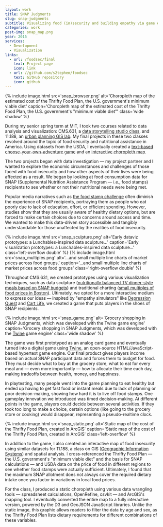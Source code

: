```yaml
---
layout: work
title: SNAP Judgments
slug: snap-judgments
subtitle: Visualizing food (in)security and building empathy via game design
categories: work
post-img: snap_map.png
year: 2015
services:
  - Development
  - Visualization
links:
  - url: /foodsec/final
    text: Project page
    icon: link
  - url: //github.com/s2tephen/foodsec
    text: GitHub repository
    icon: github
---
```


{% include image.html src='snap_browser.png' alt='Choropleth map of the estimated cost of the Thrifty Food Plan, the U.S. government\'s minimum viable diet' caption='Choropleth map of the estimated cost of the Thrifty Food Plan, the U.S. government\'s "minimum viable diet"' class='wide shadow' %}

During my senior spring term at MIT, I took two courses related to data analysis and visualization: CMS.631, a [data storytelling studio class](//datastudio2015.datatherapy.org), and 11.188, an [urban planning GIS lab](//web.mit.edu/11.188/www/index.html). My final projects in these two classes revolved around the topic of food security and nutritional assistance in America. Using datasets from the USDA, I eventually created a [text-based choose-your-own-adventure game](//philome.la/s2tephen/cms631-final/play) and an [interactive choropleth map](/foodsec/final).

The two projects began with data investigation — my project partner and I wanted to explore the economic circumstances and challenges of those faced with food insecurity and how other aspects of their lives were being affected as a result. We began by looking at food consumption data for SNAP (Supplemental Nutrition Assistance Program — i.e., food stamps) recipients to see whether or not their nutritional needs were being met.

Popular media narratives such as [the food stamp challenge](//en.wikipedia.org/wiki/Food_stamp_challenge) often diminish the experience of SNAP recipients, portraying them as people who eat poorly due to lack of education, effort, or efficient spending. However, studies show that they are usually aware of healthy dietary options, but are forced to make certain choices due to concerns around access and time. We wanted to make this data-driven story accessible and tangibly understandable for those unaffected by the realities of food insecurity.

{% include image.html src='snap_sculpture.png' alt='Early dataviz prototypes: a Lunchables-inspired data sculpture...' caption='Early visualization prototypes: a Lunchables-inspired data sculpture...' class='left-overflow double' %}
{% include image.html src='snap_multiples.png' alt='...and small multiple line charts of market prices across food groups.' caption='...and small multiple line charts of market prices across food groups' class='right-overflow double' %}

Throughout CMS.631, we created prototypes using various visualization techniques, such as data sculpture ([nutritionally balanced TV dinner-style meals based on SNAP budgets](//datastudio2015.datatherapy.org/2015/04/23/data-sculpture-snap-tv-dinners)) and traditional charting ([small multiples of food prices in Boston](/foodsec/smlines)). Ultimately, we opted for a more interactive medium to express our ideas — inspired by "empathy simulators" like [Depression Quest](//www.depressionquest.com) and [Cart Life](//www.richardhofmeier.com/cartlife), we created a game that puts players in the shoes of SNAP recipients.

{% include image.html src='snap_game.png' alt='Grocery shopping in SNAP Judgments, which was developed with the Twine game engine' caption='Grocery shopping in SNAP Judgments, which was developed with the <a href="//twinery.org">Twine</a> game engine' class='wide shadow' %}

The game was first prototyped as an analog card game and eventually turned into a digital game using [Twine](//twinery.org), an open-source HTML/JavaScript-based hypertext game engine. Our final product gives players income based on actual SNAP participant data and forces them to budget for food. They must decide what to buy at the grocery store, what to eat for every meal and — even more importantly — how to allocate their time each day, making tradeoffs between health, money, and happiness.

In playtesting, many people went into the game planning to eat healthy but ended up having to get fast food or instant meals due to lack of planning or poor decision-making, showing how hard it is to live off food stamps. One gameplay innovation we introduced was timed decision-making. At different points in the game, players could decide between several activities. If they took too long to make a choice, certain options (like going to the grocery store or cooking) would disappear, representing a pseudo-realtime clock.

{% include image.html src='snap_static.png' alt='Static map of the cost of the Thrifty Food Plan, created in ArcGIS' caption='Static map of the cost of the Thrifty Food Plan, created in ArcGIS' class='left-overflow' %}

In addition to the game, I also created an interactive map of food insecurity using similar datasets for 11.188, a class on GIS ([Geographic Information Systems](//en.wikipedia.org/wiki/Geographic_information_system)) and spatial analysis. I cross-referenced the Thrifty Food Plan — the U.S. government's "minimum viable diet" and the basis for SNAP calculations — and USDA data on the price of food in different regions to see whether food stamps were actually sufficient. Ultimately, I found that the maximum SNAP allotment does not always cover the required dietary intake once you factor in variations in local food prices.

For the class, I produced a static choropleth using various data wrangling tools — spreadsheet calculations, OpenRefine, csvkit — and ArcGIS's mapping tool. I eventually converted the entire map to a fully interactive version, powered by the D3 and GeoJSON JavaScript libraries. Unlike the static image, this graphic allows readers to filter the data by age and sex, as the Thrifty Food Plan lists dietary requirements for different combinations of these variables.

